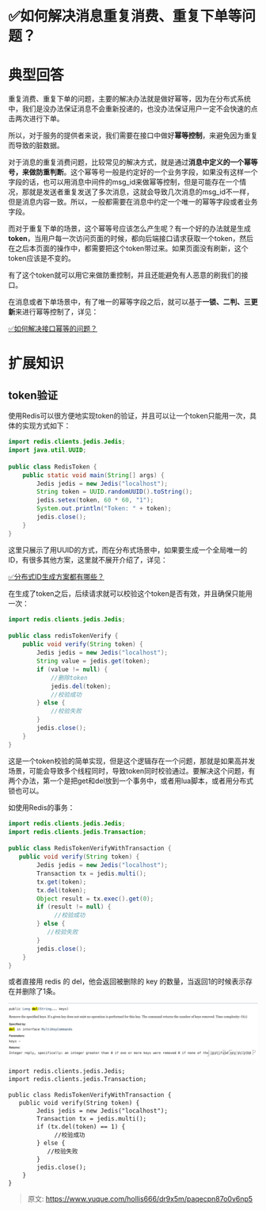 # ✅如何解决消息重复消费、重复下单等问题？


# 典型回答

重复消费、重复下单的问题，主要的解决办法就是做好幂等，因为在分布式系统中，我们是没办法保证消息不会重新投递的，也没办法保证用户一定不会快速的点击两次进行下单。

所以，对于服务的提供者来说，我们需要在接口中做好**幂等控制**，来避免因为重复而导致的脏数据。

对于消息的重复消费问题，比较常见的解决方式，就是通过**消息中定义的一个幂等号，来做防重判断**。这个幂等号一般是约定好的一个业务字段，如果没有这样一个字段的话，也可以用消息中间件的msg_id来做幂等控制，但是可能存在一个情况，那就是发送者重复发送了多次消息，这就会导致几次消息的msg_id不一样，但是消息内容一致。所以，一般都需要在消息中约定一个唯一的幂等字段或者业务字段。

而对于重复下单的场景，这个幂等号应该怎么产生呢？有一个好的办法就是生成**token**，当用户每一次访问页面的时候，都向后端接口请求获取一个token，然后在之后本页面的操作中，都需要把这个token带过来。如果页面没有刷新，这个token应该是不变的。

有了这个token就可以用它来做防重控制，并且还能避免有人恶意的刷我们的接口。

在消息或者下单场景中，有了唯一的幂等字段之后，就可以基于**一锁、二判、三更新**来进行幂等控制了，详见：

[✅如何解决接口幂等的问题？](https://www.yuque.com/hollis666/dr9x5m/gz2qwl?view=doc_embed)



# 扩展知识


## token验证

使用Redis可以很方便地实现token的验证，并且可以让一个token只能用一次，具体的实现方式如下：

```java
import redis.clients.jedis.Jedis;
import java.util.UUID;
 
public class RedisToken {
    public static void main(String[] args) {
        Jedis jedis = new Jedis("localhost");
        String token = UUID.randomUUID().toString();
        jedis.setex(token, 60 * 60, "1");
        System.out.println("Token: " + token);
        jedis.close();
    }
}

```

这里只展示了用UUID的方式，而在分布式场景中，如果要生成一个全局唯一的ID，有很多其他方案，这里就不展开介绍了，详见：

[✅分布式ID生成方案都有哪些？](https://www.yuque.com/hollis666/dr9x5m/cdfb2w?view=doc_embed)

在生成了token之后，后续请求就可以校验这个token是否有效，并且确保只能用一次：

```java
import redis.clients.jedis.Jedis;
 
public class redisTokenVerify {
    public void verify(String token) {
        Jedis jedis = new Jedis("localhost");
        String value = jedis.get(token);
        if (value != null) {
            //删除token
            jedis.del(token);
            //校验成功
        } else {
            //校验失败
        }
        jedis.close();
    }
}

```

这是一个token校验的简单实现，但是这个逻辑存在一个问题，那就是如果高并发场景，可能会导致多个线程同时，导致token同时校验通过。要解决这个问题，有两个办法，第一个是把get和del放到一个事务中，或者用lua脚本，或者用分布式锁也可以。

如使用Redis的事务：

```java
import redis.clients.jedis.Jedis;
import redis.clients.jedis.Transaction;
 
public class RedisTokenVerifyWithTransaction {
   public void verify(String token) {
        Jedis jedis = new Jedis("localhost");
        Transaction tx = jedis.multi();
        tx.get(token);
        tx.del(token);
        Object result = tx.exec().get(0);
        if (result != null) {
             //校验成功
        } else {
           //校验失败
        }
        jedis.close();
    }
}

```


或者直接用 redis 的 del，他会返回被删除的 key 的数量，当返回1的时候表示存在并删除了1条。

![image.png](./img/EPVOB3QLrq-V4Sut/1718449178683-830cb17c-7743-4d09-bd30-e6333f744757-923102.png)


```
import redis.clients.jedis.Jedis;
import redis.clients.jedis.Transaction;
 
public class RedisTokenVerifyWithTransaction {
   public void verify(String token) {
        Jedis jedis = new Jedis("localhost");
        Transaction tx = jedis.multi();
        if (tx.del(token) == 1) {
             //校验成功
        } else {
           //校验失败
        }
        jedis.close();
    }
}

```



> 原文: <https://www.yuque.com/hollis666/dr9x5m/paqecpn87o0v6np5>
